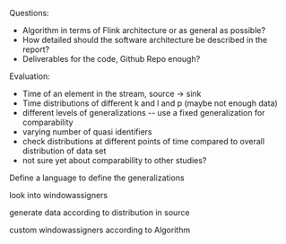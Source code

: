 
Questions:
- Algorithm in terms of Flink architecture or as general as possible?
- How detailed should the software architecture be described in the report?
- Deliverables for the code, Github Repo enough?

Evaluation:
- Time of an element in the stream, source -> sink
- Time distributions of different k and l and p (maybe not enough data)
- different levels of generalizations
-- use a fixed generalization for comparability
- varying number of quasi identifiers
- check distributions at different points of time compared to overall distribution of data set
- not sure yet about comparability to other studies?


Define a language to define the generalizations

look into windowassigners

generate data according to distribution in source

custom windowassigners according to Algorithm
